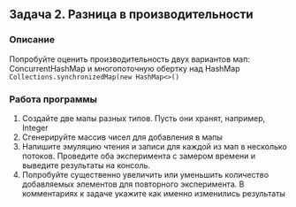 ## Задача 2. Разница в производительности

### Описание
Попробуйте оценить производительность двух вариантов мап: ConcurrentHashMap и многопоточную обертку над HashMap `Collections.synchronizedMap(new HashMap<>()`

### Работа программы
1. Создайте две мапы разных типов. Пусть они хранят, например, Integer
2. Сгенерируйте массив чисел для добавления в мапы
3. Напишите эмуляцию чтения и записи для каждой из мап в несколько потоков. Проведите оба эксперимента с замером времени и выведите результаты на консоль.
4. Попробуйте существенно увеличить или уменьшить количество добавляемых элементов для повторного эксперимента. В комментариях к задаче укажите как именно изменились результаты